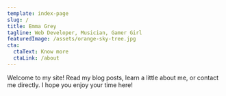 ```yaml
---
template: index-page
slug: /
title: Emma Grey
tagline: Web Developer, Musician, Gamer Girl
featuredImage: /assets/orange-sky-tree.jpg
cta:
  ctaText: Know more
  ctaLink: /about
---
```

Welcome to my site! Read my blog posts, learn a little about me, or contact me directly. I hope you enjoy your time here!
